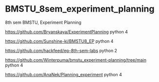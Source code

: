 # BMSTU_8sem_experiment_planning
8th sem BMSTU, Experiment Planning

https://github.com/Bryanskaya/ExperimentPlanning python 4

https://github.com/Sunshine-ki/BMSTU8_EP python 4

https://github.com/hackfeed/ep-8th-sem-labs python 2

https://github.com/Winterpuma/bmstu_experiment-planning/tree/main python 4

https://github.com/AnaNek/Planning_experiment python 4
